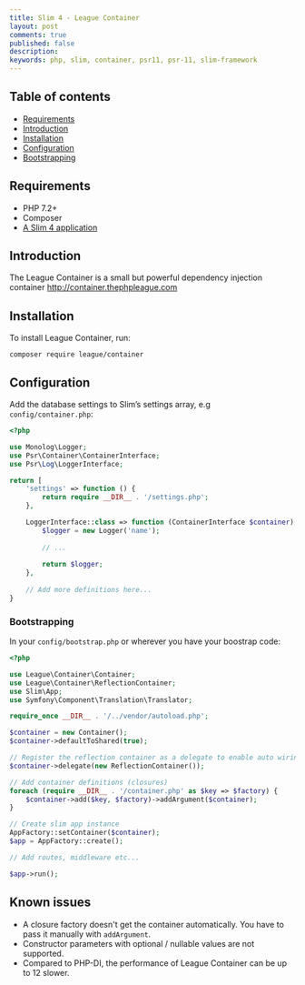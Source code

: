 ```yaml
---
title: Slim 4 - League Container
layout: post
comments: true
published: false
description:
keywords: php, slim, container, psr11, psr-11, slim-framework
---
```


## Table of contents

* [Requirements](#requirements)
* [Introduction](#introduction)
* [Installation](#installation)
* [Configuration](#configuration)
* [Bootstrapping](#bootstrapping)

## Requirements

* PHP 7.2+
* Composer
* [A Slim 4 application](https://odan.github.io/2019/11/05/slim4-tutorial.html)

## Introduction

The League Container is a small but powerful dependency injection container <http://container.thephpleague.com>

## Installation

To install League Container, run:

```
composer require league/container
```

## Configuration

Add the database settings to Slim’s settings array, e.g `config/container.php`:

```php
<?php

use Monolog\Logger;
use Psr\Container\ContainerInterface;
use Psr\Log\LoggerInterface;

return [
    'settings' => function () {
        return require __DIR__ . '/settings.php';
    },

    LoggerInterface::class => function (ContainerInterface $container) {
        $logger = new Logger('name');
        
        // ...
        
        return $logger;
    },
    
    // Add more definitions here...
}
```

### Bootstrapping

In your  `config/bootstrap.php` or wherever you have your boostrap code:

```php
<?php

use League\Container\Container;
use League\Container\ReflectionContainer;
use Slim\App;
use Symfony\Component\Translation\Translator;

require_once __DIR__ . '/../vendor/autoload.php';

$container = new Container();
$container->defaultToShared(true);

// Register the reflection container as a delegate to enable auto wiring
$container->delegate(new ReflectionContainer());

// Add container definitions (closures)
foreach (require __DIR__ . '/container.php' as $key => $factory) {
    $container->add($key, $factory)->addArgument($container);
}

// Create slim app instance
AppFactory::setContainer($container);
$app = AppFactory::create();

// Add routes, middleware etc...

$app->run();
```

## Known issues

* A closure factory doesn't get the container automatically. You have to pass it manually with `addArgument`.
* Constructor parameters with optional / nullable values are not supported.
* Compared to PHP-DI, the performance of League Container can be up to 12 slower.

